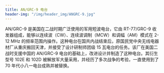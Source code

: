 ```yaml
---
title: AN/GRC-9 电台
header-img: "/img/header_img/ANGRC-9.jpg"
---
```


AN/GRC-9 是美国在二战时期广泛使用的军用短波电台，它由 RT-77/GRC-9 收发器组成，能够以连续波（CW）、连续波调制（MCW）和调幅（AM）模式在 2-12 MHz 的频率范围内操作。这种电台在国共内战结束后，原国民党中央无线电器材厂从重庆搬回天津，并接受了设计研制师团级 15 瓦电台的任务。该厂在美国二战时支援中国的 AN/GRC-9 电台的基础上，改进设计并制造了这种电台。其衍生型号 102E 和 102D 被解放军大量采用，并经历了多次战争的考验，一直使用到了 70 年代小八一电台成熟并被替换。
